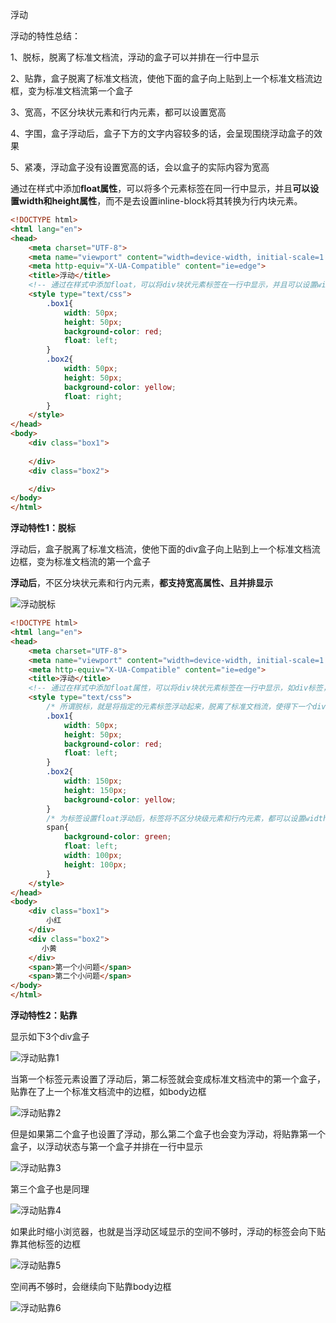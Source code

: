 浮动

浮动的特性总结：

1、脱标，脱离了标准文档流，浮动的盒子可以并排在一行中显示

2、贴靠，盒子脱离了标准文档流，使他下面的盒子向上贴到上一个标准文档流边框，变为标准文档流第一个盒子

3、宽高，不区分块状元素和行内元素，都可以设置宽高

4、字围，盒子浮动后，盒子下方的文字内容较多的话，会呈现围绕浮动盒子的效果

5、紧凑，浮动盒子没有设置宽高的话，会以盒子的实际内容为宽高

通过在样式中添加**float属性**，可以将多个元素标签在同一行中显示，并且**可以设置width和height属性**，而不是去设置inline-block将其转换为行内块元素。

```html
<!DOCTYPE html>
<html lang="en">
<head>
    <meta charset="UTF-8">
    <meta name="viewport" content="width=device-width, initial-scale=1.0">
    <meta http-equiv="X-UA-Compatible" content="ie=edge">
    <title>浮动</title>
    <!-- 通过在样式中添加float，可以将div块状元素标签在一行中显示，并且可以设置width和height属性，而不是去设置inline-block将其转换为行内块元素。 -->
    <style type="text/css">
        .box1{
            width: 50px;
            height: 50px;
            background-color: red;
            float: left;
        }
        .box2{
            width: 50px;
            height: 50px;
            background-color: yellow;
            float: right;
        }
    </style>
</head>
<body>
    <div class="box1">
        
    </div>
    <div class="box2">

    </div>
</body>
</html>
```



**浮动特性1：脱标**

浮动后，盒子脱离了标准文档流，使他下面的div盒子向上贴到上一个标准文档流边框，变为标准文档流的第一个盒子

**浮动后**，不区分块状元素和行内元素，**都支持宽高属性、且并排显示**

![浮动脱标](E:\workspace\wxPythonCode\Note\web框架\浮动脱标.png)

```html
<!DOCTYPE html>
<html lang="en">
<head>
    <meta charset="UTF-8">
    <meta name="viewport" content="width=device-width, initial-scale=1.0">
    <meta http-equiv="X-UA-Compatible" content="ie=edge">
    <title>浮动</title>
    <!-- 通过在样式中添加float属性，可以将div块状元素标签在一行中显示，如div标签，而不是去设置display:inline-block将其转换为行内块元素。 -->
    <style type="text/css">
        /* 所谓脱标，就是将指定的元素标签浮动起来，脱离了标准文档流，使得下一个div盒子变成了标准文档流中的第一个盒子 */
        .box1{
            width: 50px;
            height: 50px;
            background-color: red;
            float: left;
        }
        .box2{
            width: 150px;
            height: 150px;
            background-color: yellow;
        }
        /* 为标签设置float浮动后，标签将不区分块级元素和行内元素，都可以设置width和height，且会并排显示，如span标签，作为行内元素，可以设置了width和height等属性 */
        span{
            background-color: green;
            float: left;
            width: 100px;
            height: 100px;
        }
    </style>
</head>
<body>
    <div class="box1">
        小红
    </div>
    <div class="box2">
	   小黄
    </div>
    <span>第一个小问题</span>
    <span>第二个小问题</span>
</body>
</html>
```



**浮动特性2：贴靠**

显示如下3个div盒子

![浮动贴靠1](.\浮动贴靠1.png)

当第一个标签元素设置了浮动后，第二标签就会变成标准文档流中的第一个盒子，贴靠在了上一个标准文档流中的边框，如body边框

![浮动贴靠2](./\浮动贴靠2.png)

但是如果第二个盒子也设置了浮动，那么第二个盒子也会变为浮动，将贴靠第一个盒子，以浮动状态与第一个盒子并排在一行中显示

![浮动贴靠3](.\浮动贴靠3.png)

第三个盒子也是同理

![浮动贴靠4](.\浮动贴靠4.png)

如果此时缩小浏览器，也就是当浮动区域显示的空间不够时，浮动的标签会向下贴靠其他标签的边框

![浮动贴靠5](.\浮动贴靠5.png)

空间再不够时，会继续向下贴靠body边框

![浮动贴靠6](.\浮动贴靠6.png)